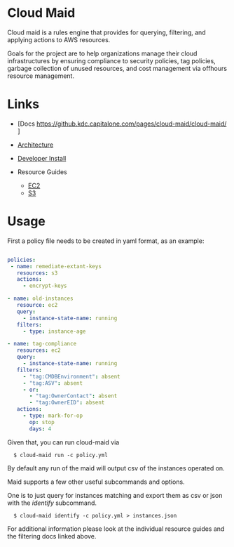 # Cloud Maid

Cloud maid is a rules engine that provides for querying, filtering,
and applying actions to AWS resources.

Goals for the project are to help organizations manage their cloud
infrastructures by ensuring compliance to security policies, tag
policies, garbage collection of unused resources, and cost management
via offhours resource management. 

# Links

- [Docs https://github.kdc.capitalone.com/pages/cloud-maid/cloud-maid/ ]
- [Architecture](docs/architecture.rst)
- [Developer Install](docs/developer.rst)

- Resource Guides
  - [EC2](docs/ec2.rst)
  - [S3](docs/s3.rst)
 

# Usage

First a policy file needs to be created in yaml format, as an example:


```yaml

policies:
 - name: remediate-extant-keys
   resources: s3
   actions:
     - encrypt-keys

- name: old-instances
   resource: ec2
   query:
     - instance-state-name: running
   filters:
     - type: instance-age

- name: tag-compliance
   resources: ec2
   query:
     - instance-state-name: running
   filters:
     - "tag:CMDBEnvironment": absent
     - "tag:ASV": absent
     - or:
       - "tag:OwnerContact": absent
   	   - "tag:OwnerEID": absent
   actions:
     - type: mark-for-op
       op: stop
       days: 4

```

Given that, you can run cloud-maid via

```
  $ cloud-maid run -c policy.yml
```
By default any run of the maid will output csv of the instances operated on.


Maid supports a few other useful subcommands and options.

One is to just query for instances matching and export them as csv or json with
the *identify* subcommand.

```
  $ cloud-maid identify -c policy.yml > instances.json
```

For additional information please look at the individual
resource guides and the filtering docs linked above.





  




